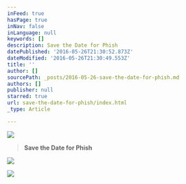 ```yaml
---
inFeed: true
hasPage: true
inNav: false
inLanguage: null
keywords: []
description: Save the Date for Phish
datePublished: '2016-05-26T21:30:52.873Z'
dateModified: '2016-05-26T21:30:49.553Z'
title: ''
author: []
sourcePath: _posts/2016-05-26-save-the-date-for-phish.md
authors: []
publisher: null
starred: true
url: save-the-date-for-phish/index.html
_type: Article

---
```

![](https://the-grid-user-content.s3-us-west-2.amazonaws.com/0f20772a-5d8d-4eaa-ae52-680be00896e7.png)

> **Save the Date for Phish**

![](https://the-grid-user-content.s3-us-west-2.amazonaws.com/0641f989-f50b-4c69-a5d2-f3ea3ede3855.png)

  
![](https://the-grid-user-content.s3-us-west-2.amazonaws.com/e128a07c-ba72-4ec6-af8d-356fc799dd4b.png)
